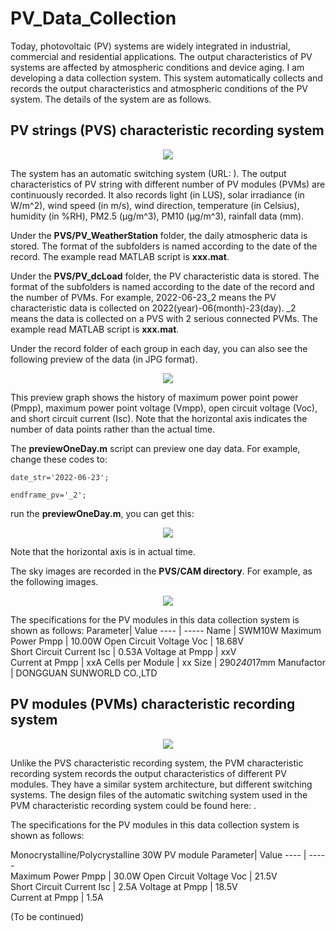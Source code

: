 # PV_Data_Collection
 
Today, photovoltaic (PV) systems are widely integrated in industrial, commercial and residential applications. The output characteristics of PV systems are affected by atmospheric conditions and device aging. I am developing a data collection system. This system automatically collects and records the output characteristics and atmospheric conditions of the PV system. The details of the system are as follows.


##	PV strings (PVS) characteristic recording system

<div align="center">
  <img src="https://github.com/KangshiWang/pics/blob/main/1.png">
</div>

The system has an automatic switching system (URL: ). The output characteristics of PV string with different number of PV modules (PVMs) are continuously recorded. It also records light (in LUS), solar irradiance (in W/m^2), wind speed (in m/s), wind direction, temperature (in Celsius), humidity (in %RH), PM2.5 (μg/m^3), PM10 (μg/m^3), rainfall data (mm).

Under the **PVS/PV_WeatherStation** folder, the daily atmospheric data is stored. The format of the subfolders is named according to the date of the record. The example read MATLAB script is **xxx.mat**.

Under the **PVS/PV_dcLoad** folder, the PV characteristic data is stored. The format of the subfolders is named according to the date of the record and the number of PVMs. For example, 2022-06-23_2 means the PV characteristic data is collected on 2022(year)-06(month)-23(day). _2 means the data is collected on a PVS with 2 serious connected PVMs. The example read MATLAB script is **xxx.mat**. 

Under the record folder of each group in each day, you can also see the following preview of the data (in JPG format).

<div align="center">
  <img src="https://github.com/KangshiWang/pics/blob/main/2.jpg">
</div>

This preview graph shows the history of maximum power point power (Pmpp), maximum power point voltage (Vmpp), open circuit voltage (Voc), and short circuit current (Isc). Note that the horizontal axis indicates the number of data points rather than the actual time.

The **previewOneDay.m** script can preview one day data. For example, change these codes to:

 <span style="color:#333333">`date_str='2022-06-23';` </span> 
 
 <span style="color:#333333">`endframe_pv='_2';` </span>  
 
run the **previewOneDay.m**, you can get this:

<div align="center">
  <img src="https://github.com/KangshiWang/pics/blob/main/3.png">
</div>
 
Note that the horizontal axis is in actual time. 

The sky images are recorded in the **PVS/CAM directory**. For example, as the following images.
<div align="center">
  <img src="https://github.com/KangshiWang/pics/blob/main/4.jpg">
</div> 

The specifications for the PV modules in this data collection system is shown as follows:
Parameter| Value 
 ---- | ----- 
Name | SWM10W
Maximum Power Pmpp | 10.00W 
Open Circuit Voltage Voc  | 18.68V  
Short Circuit Current Isc | 0.53A 
Voltage at Pmpp | xxV  
Current at Pmpp | xxA 
Cells per Module | xx 
Size | 290*240*17mm
Manufactor | DONGGUAN SUNWORLD CO.,LTD

##	PV modules (PVMs) characteristic recording system

<div align="center">
  <img src="https://github.com/KangshiWang/pics/blob/main/5.png">
</div> 

Unlike the PVS characteristic recording system, the PVM characteristic recording system records the output characteristics of different PV modules. They have a similar system architecture, but different switching systems. The design files of the automatic switching system used in the PVM characteristic recording system could be found here: . 

The specifications for the PV modules in this data collection system is shown as follows:

Monocrystalline/Polycrystalline 30W PV module
Parameter| Value 
 ---- | -----  
Maximum Power Pmpp | 30.0W 
Open Circuit Voltage Voc  | 21.5V  
Short Circuit Current Isc | 2.5A 
Voltage at Pmpp | 18.5V  
Current at Pmpp | 1.5A   

(To be continued)

 
 
